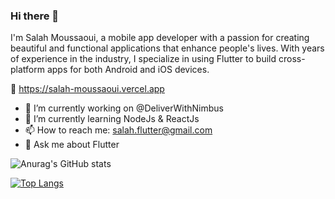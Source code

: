 ### Hi there 👋

I'm Salah Moussaoui, a mobile app developer with a passion for creating beautiful and functional applications that enhance people's lives. With years of experience in the industry, I specialize in using Flutter to build cross-platform apps for both Android and iOS devices.

🔗 https://salah-moussaoui.vercel.app

- 🔭 I’m currently working on @DeliverWithNimbus
- 🌱 I’m currently learning NodeJs & ReactJs
- 📫 How to reach me: salah.flutter@gmail.com
- 💬 Ask me about Flutter






![Anurag's GitHub stats](https://github-readme-stats.vercel.app/api?username=salah-moussaoui&show_icons=true&theme=radical&count_private=true)


[![Top Langs](https://github-readme-stats.vercel.app/api/top-langs/?username=salah-moussaoui&langs_count=8&theme=radical&count_private=true)](https://github.com/anuraghazra/github-readme-stats)
